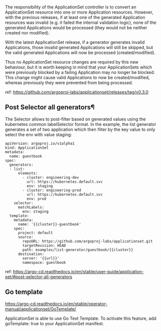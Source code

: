 The responsibility of the ApplicationSet controller is to convert an ApplicationSet resource into one or more Application resources. However, with the previous releases, if at least one of the generated Application resources was invalid (e.g. it failed the internal validation logic), none of the generated Applications would be processed (they would not be neither created nor modified).

With the latest ApplicationSet release, if a generator generates invalid Applications, those invalid generated Applications will still be skipped, but the valid generated Applications will now be processed (created/modified).

Thus no ApplicationSet resource changes are required by this new behaviour, but it is worth keeping in mind that your ApplicationSets which were previously blocked by a failing Application may no longer be blocked. This change might cause valid Applications to now be created/modified, whereas previously they were prevented from being processed.

ref:
https://github.com/argoproj-labs/applicationset/releases/tag/v0.3.0

## Post Selector all generators¶
The Selector allows to post-filter based on generated values using the kubernetes common labelSelector format. In the example, the list generator generates a set of two application which then filter by the key value to only select the env with value staging:

```
apiVersion: argoproj.io/v1alpha1
kind: ApplicationSet
metadata:
  name: guestbook
spec:
  generators:
  - list:
      elements:
        - cluster: engineering-dev
          url: https://kubernetes.default.svc
          env: staging
        - cluster: engineering-prod
          url: https://kubernetes.default.svc
          env: prod
    selector:
      matchLabels:
        env: staging
  template:
    metadata:
      name: '{{cluster}}-guestbook'
    spec:
      project: default
      source:
        repoURL: https://github.com/argoproj-labs/applicationset.git
        targetRevision: HEAD
        path: examples/list-generator/guestbook/{{cluster}}
      destination:
        server: '{{url}}'
        namespace: guestbook
```

ref:
https://argo-cd.readthedocs.io/en/stable/user-guide/application-set/#post-selector-all-generators

## Go template

https://argo-cd.readthedocs.io/en/stable/operator-manual/applicationset/GoTemplate/

ApplicationSet is able to use Go Text Template. To activate this feature, add goTemplate: true to your ApplicationSet manifest.
